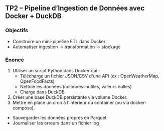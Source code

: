 ## TP2 – Pipeline d’Ingestion de Données avec Docker + DuckDB

### Objectifs

- Construire un mini-pipeline ETL dans Docker
- Automatiser ingestion -> transformation -> stockage

### Énoncé

1. Utiliser un script Python dans Docker qui :
   - Télécharge un fichier JSON/CSV d'une API (ex : OpenWeatherMap, OpenFoodFacts)
   - Nettoie les données (colonnes inutiles, valeurs nulles)
   - Charge dans DuckDB
2. Créer une base DuckDB persistante via volume Docker.
3. Mettre en place un cron à l'intérieur du container (ou via docker-compose).

- Sauvegarder les données propres en Parquet
- Journaliser les erreurs dans un fichier log